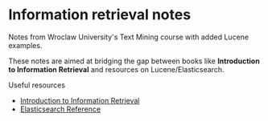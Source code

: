 # Information retrieval notes

Notes from Wroclaw University's Text Mining course with added Lucene examples.

These notes are aimed at bridging the gap between books like **Introduction to Information Retrieval** and resources on Lucene/Elasticsearch.

Useful resources

* [Introduction to Information Retrieval](https://nlp.stanford.edu/IR-book/)
* [Elasticsearch Reference](https://www.elastic.co/guide/en/elasticsearch/reference/current/index.html)
